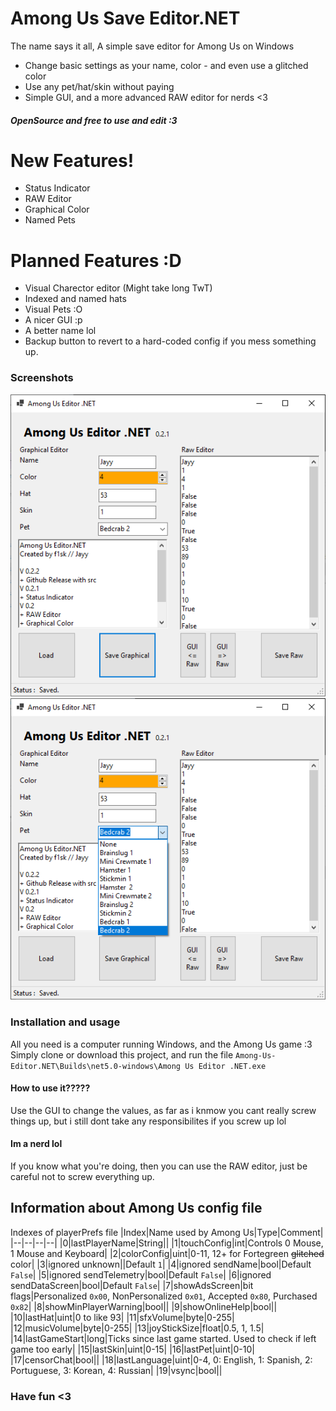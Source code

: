 # Among Us Save Editor.NET

The name says it all,
A simple save editor for Among Us on Windows

  - Change basic settings as your name, color - and even use a glitched color
  - Use any pet/hat/skin without paying
  - Simple GUI, and a more advanced RAW editor for nerds <3

##### OpenSource and free to use and edit :3

# New Features!

+ Status Indicator
+ RAW Editor
+ Graphical Color
+ Named Pets

# Planned Features :D

+ Visual Charector editor (Might take long TwT)
+ Indexed and named hats
+ Visual Pets :O
+ A nicer GUI :p
+ A better name lol
+ Backup button to revert to a hard-coded config if you mess something up.

### Screenshots
![Editor screenshot 1](Github-Assets/editor1.png)
![Editor screenshot 2](Github-Assets/editor2.png)

### Installation and usage

All you need is a computer running Windows, and the Among Us game :3
Simply clone or download this project, and run the file 
`Among-Us-Editor.NET\Builds\net5.0-windows\Among Us Editor .NET.exe`

#### How to use it?????

Use the GUI to change the values, as far as i knmow you cant really screw things up, but i still dont take any responsibilites if you screw up lol

#### Im a nerd lol
If you know what you're doing, then you can use the RAW editor, just be careful not to screw everything up.

## Information about Among Us config file ##  
Indexes of playerPrefs file
|Index|Name used by Among Us|Type|Comment|
|--|--|--|--|
|0|lastPlayerName|String||
|1|touchConfig|int|Controls 0 Mouse, 1 Mouse and Keyboard|
|2|colorConfig|uint|0-11, 12+ for Fortegreen ~~glitched~~ color|
|3|ignored unknown||Default `1`|
|4|ignored sendName|bool|Default `False`|
|5|ignored sendTelemetry|bool|Default `False`|
|6|ignored sendDataScreen|bool|Default `False`|
|7|showAdsScreen|bit flags|Personalized `0x00`, NonPersonalized `0x01`, Accepted `0x80`, Purchased `0x82`|
|8|showMinPlayerWarning|bool||
|9|showOnlineHelp|bool||
|10|lastHat|uint|0 to like 93|
|11|sfxVolume|byte|0-255|
|12|musicVolume|byte|0-255|
|13|joyStickSize|float|0.5, 1, 1.5|
|14|lastGameStart|long|Ticks since last game started. Used to check if left game too early|
|15|lastSkin|uint|0-15|
|16|lastPet|uint|0-10|
|17|censorChat|bool||
|18|lastLanguage|uint|0-4, 0: English, 1: Spanish, 2: Portuguese, 3: Korean, 4: Russian|
|19|vsync|bool||

### Have fun <3